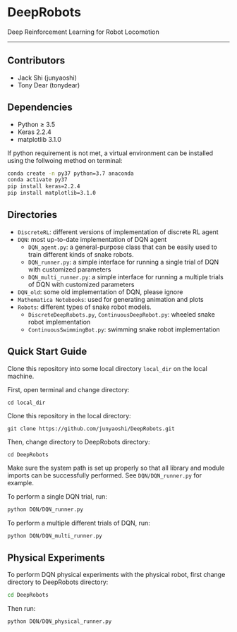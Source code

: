 # DeepRobots
Deep Reinforcement Learning for Robot Locomotion

---
## Contributors
- Jack Shi (junyaoshi)
- Tony Dear (tonydear)

## Dependencies
- Python ≥ 3.5
- Keras 2.2.4
- matplotlib 3.1.0

If python requirement is not met, a virtual environment can be installed 
using the follwoing method on terminal:

```bash
conda create -n py37 python=3.7 anaconda 
conda activate py37
pip install keras=2.2.4
pip install matplotlib=3.1.0
``` 

## Directories
- `DiscreteRL`: different versions of implementation of discrete RL agent
- `DQN`: most up-to-date implementation of DQN agent
    - `DQN_agent.py`: a general-purpose class that can be easily used to train different kinds of snake robots. 
    - `DQN_runner.py`: a simple interface for running a single trial of DQN with customized parameters
    - `DQN_multi_runner.py`: a simple interface for running a multiple trials of DQN with customized parameters
- `DQN_old`: some old implementation of DQN, please ignore
- `Mathematica Notebooks`: used for generating animation and plots
- `Robots`: different types of snake robot models.
    - `DiscreteDeepRobots.py`, `ContinuousDeepRobot.py`: wheeled snake robot implementation
    - `ContinuousSwimmingBot.py`: swimming snake robot implementation

## Quick Start Guide

Clone this repository into some local directory ```local_dir``` on the local machine.

First, open terminal and change directory: 

```cd local_dir``` 

Clone this repository in the local directory: 

```git clone https://github.com/junyaoshi/DeepRobots.git```

Then, change directory to DeepRobots directory:

```cd DeepRobots```

Make sure the system path is set up properly so that all library and module imports can be successfully performed. 
See `DQN/DQN_runner.py` for example. 

To perform a single DQN trial, run:

```bash
python DQN/DQN_runner.py
```

To perform a multiple different trials of DQN, run:

```bash
python DQN/DQN_multi_runner.py
```
## Physical Experiments

To perform DQN physical experiments with the physical robot, first change directory to DeepRobots directory: 

```bash
cd DeepRobots
```

Then run:

```bash
python DQN/DQN_physical_runner.py
```


